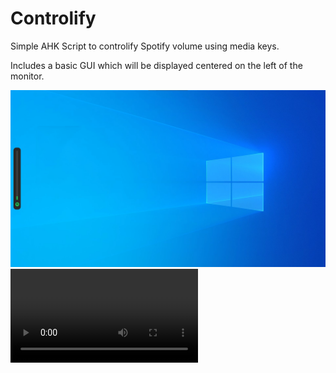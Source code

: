 # Controlify

Simple AHK Script to controlify Spotify volume using media keys.

Includes a basic GUI which will be displayed centered on the left of the monitor.

![Screenshot](https://github.com/PINPAL/Controlify/blob/main/README/Showcase.png?raw=true)
![Demo Video](https://github.com/PINPAL/Controlify/blob/main/README/Demo.mp4?raw=true)
